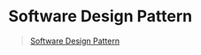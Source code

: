 # Software Design Pattern

[design_pattern]: <https://en.wikipedia.org/wiki/Software_design_pattern>

> [Software Design Pattern][design_pattern]
